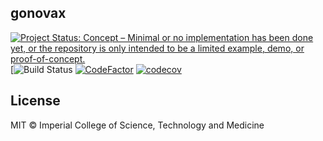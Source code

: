 ## gonovax

<!-- badges: start -->
[![Project Status: Concept – Minimal or no implementation has been done yet, or the repository is only intended to be a limited example, demo, or proof-of-concept.](https://www.repostatus.org/badges/latest/concept.svg)](https://www.repostatus.org/#concept)
[![Build Status](https://travis-ci.com/mrc-ide/gonovax.svg?token=s4shMMoiGh4XPDXXF1UW&branch=master)
[![CodeFactor](https://www.codefactor.io/repository/github/mrc-ide/gonovax/badge?s=1d60596994e72a75be157e74ec8e23948e90fc31)](https://www.codefactor.io/repository/github/mrc-ide/gonovax)
[![codecov](https://codecov.io/gh/mrc-ide/gonovax/branch/master/graph/badge.svg?token=9u8S3v45AX)](https://codecov.io/gh/mrc-ide/gonovax)
<!-- badges: end -->

## License

MIT © Imperial College of Science, Technology and Medicine
